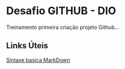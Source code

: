 # Desafio GITHUB - DIO
Treinamento primeira criação projeto Github... 

## Links Úteis
[Sintaxe basica MarkDown](https://www.markdownguide.org/basic-syntax/)
